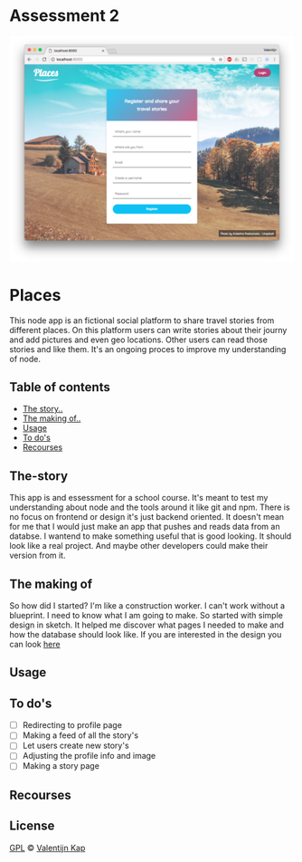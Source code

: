 # Assessment 2

![Banner][banner]

# Places

This node app is an fictional social platform to share travel stories from different places. On this platform users can write stories about their journy and add pictures and even geo locations. Other users can read those stories and like them. It's an ongoing proces to improve my understanding of node. 

## Table of contents

* [The story..](#the-story)
* [The making of..](#th-making-of)
* [Usage](#usage)
* [To do's](#to-dos)
* [Recourses](#recourses)

## The-story
This app is and essessment for a school course. It's meant to test my understanding about node and the tools around it like git and npm. There is no focus on frontend or design it's just backend oriented. It doesn't mean for me that I would just make an app that pushes and reads data from an databse. I wantend to make something useful that is good looking. It should look like a real project. And maybe other developers could make their version from it. 

## The making of
So how did I started? I'm like a construction worker. I can't work without a blueprint. I need to know what I am going to make. So started with simple design in sketch. It helped me discover what pages I needed to make and how the database should look like. If you are interested in the design you can look [here](design/)

## Usage

## To do's
* [ ] Redirecting to profile page
* [ ] Making a feed of all the story's
* [ ] Let users create new story's
* [ ] Adjusting the profile info and image
* [ ] Making a story page

## Recourses 

## License
[GPL][license] © [Valentijn Kap](https://github.com/valentijnkap)

[banner]: banner.png
[license]: https://opensource.org/licenses/GPL-3.0